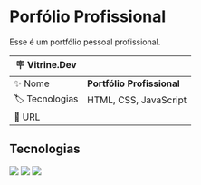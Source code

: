 <h1>Porfólio Profissional</h1>

Esse é um portfólio pessoal profissional.

| :placard: Vitrine.Dev |     |
| -------------  | --- |
| :sparkles: Nome        | **Portfólio Profissional**
| :label: Tecnologias | HTML, CSS, JavaScript
| :rocket: URL         | 

## Tecnologias

![](https://img.shields.io/badge/HTML-F7DF1E?style=for-the-badge&logo=html&logoColor=black)
![](https://img.shields.io/badge/CSS-43853D?style=for-the-badge&logo=css&logoColor=white)
![](https://img.shields.io/badge/JavaScript-1C5D99?style=for-the-badge&logo=javascript&logoColor=white)
